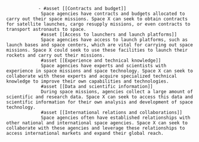 				- #asset [[Contracts and budget]]
				 Space agencies have contracts and budgets allocated to carry out their space missions. Space X can seek to obtain contracts for satellite launches, cargo resupply missions, or even contracts to transport astronauts to space.
				 #asset [[Access to launchers and launch platforms]]
				 Space agencies have access to launch platforms, such as launch bases and space centers, which are vital for carrying out space missions. Space X could seek to use these facilities to launch their rockets and carry out their missions.
				 #asset [[Experience and technical knowledge]]
				 Space agencies have experts and scientists with experience in space missions and space technology. Space X can seek to collaborate with these experts and acquire specialized technical knowledge to improve their own capabilities and technologies.
				 #asset [[Data and scientific information]]
				 During space missions, agencies collect a large amount of scientific and research data. Space X can seek to access this data and scientific information for their own analysis and development of space technology.
				 #asset [[International relations and collaborations]]
				 Space agencies often have established relationships with other national and international space agencies. Space X can seek to collaborate with these agencies and leverage these relationships to access international markets and expand their global reach.



